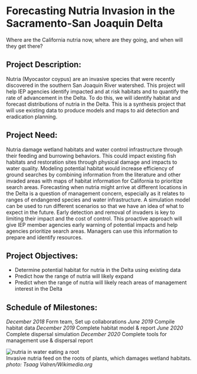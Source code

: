 # Forecasting Nutria Invasion in the Sacramento-San Joaquin Delta
Where are the California nutria now, where are they going, and when will they get there?

## Project Description:
Nutria (Myocastor coypus) are an invasive species that were recently discovered in the southern San Joaquin River watershed. This project will help IEP agencies identify impacted and at risk habitats and to quantify the rate of advancement in the Delta. To do this, we will identify habitat and forecast distributions of nutria in the Delta. This is a synthesis project that will use existing data to produce models and maps to aid detection and eradication planning.

## Project Need:
Nutria damage wetland habitats and water control infrastructure through their feeding and burrowing behaviors. This could impact existing fish habitats and restoration sites through physical damage and impacts to water quality. Modeling potential habitat would increase efficiency of ground searches by combining information from the literature and other invaded areas with maps of habitat information for California to prioritize search areas. Forecasting when nutria might arrive at different locations in the Delta is a question of management concern, especially as it relates to ranges of endangered species and water infrastructure. A simulation model can be used to run different scenarios so that we have an idea of what to expect in the future. Early detection and removal of invaders is key to limiting their impact and the cost of control. This proactive approach will give IEP member agencies early warning of potential impacts and help agencies prioritize search areas. Managers can use this information to prepare and identify resources.

## Project Objectives:
-	Determine potential habitat for nutria in the Delta using existing data
-	Predict how the range of nutria will likely expand
-	Predict when the range of nutria will likely reach areas of management interest in the Delta 

## Schedule of Milestones:
*December 2018* Form team, Set up collaborations
*June 2019* Compile habitat data
*December 2019* Complete habitat model & report
*June 2020* Complete dispersal simulation
*December 2020* Complete tools for management use & dispersal report

![nutria in water eating a root](https://upload.wikimedia.org/wikipedia/commons/thumb/6/6a/Myocastor_coypus_L%27Isle-Adam_03.jpg/640px-Myocastor_coypus_L%27Isle-Adam_03.jpg)  
Invasive nutria feed on the roots of plants, which damages wetland habitats. 
*photo: Tsaag Valren/Wikimedia.org*
